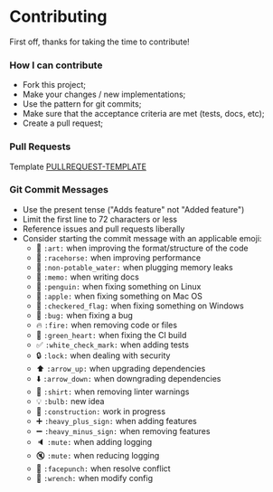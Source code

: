 # Contributing

First off, thanks for taking the time to contribute!

### How I can contribute

*   Fork this project;
*   Make your changes / new implementations;
*   Use the pattern for git commits; 
*   Make sure that the acceptance criteria are met (tests, docs, etc);
*   Create a pull request;

### Pull Requests

Template [PULLREQUEST-TEMPLATE](PULLREQUEST-TEMPLATE.md)

### Git Commit Messages

*   Use the present tense ("Adds feature" not "Added feature")
*   Limit the first line to 72 characters or less
*   Reference issues and pull requests liberally
*   Consider starting the commit message with an applicable emoji:
    * :art: ``:art:`` when improving the format/structure of the code
    * :racehorse: ``:racehorse:`` when improving performance
    * :non-potable_water: ``:non-potable_water:`` when plugging memory leaks
    * :memo: ``:memo:`` when writing docs
    * :penguin: ``:penguin:`` when fixing something on Linux
    * :apple: ``:apple:`` when fixing something on Mac OS
    * :checkered_flag: ``:checkered_flag:`` when fixing something on Windows
    * :bug: ``:bug:`` when fixing a bug
    * :fire: ``:fire:`` when removing code or files
    * :green_heart: ``:green_heart:`` when fixing the CI build
    * :white_check_mark: ``:white_check_mark:`` when adding tests
    * :lock: ``:lock:`` when dealing with security
    * :arrow_up: ``:arrow_up:`` when upgrading dependencies
    * :arrow_down: ``:arrow_down:`` when downgrading dependencies
    * :shirt: ``:shirt:`` when removing linter warnings
    * :bulb: ``:bulb:`` new idea
    * :construction: ``:construction:`` work in progress
    * :heavy_plus_sign: ``:heavy_plus_sign:`` when adding features
    * :heavy_minus_sign: ``:heavy_minus_sign:`` when removing features
    * :speaker: ``:mute:`` when adding logging
    * :mute: ``:mute:`` when reducing logging
    * :facepunch: ``:facepunch:`` when resolve conflict
    * :wrench: ``:wrench:`` when modify config

